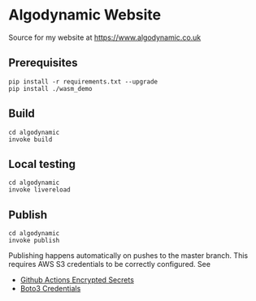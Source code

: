 # Algodynamic Website

Source for my website at https://www.algodynamic.co.uk

## Prerequisites

```
pip install -r requirements.txt --upgrade
pip install ./wasm_demo
```

## Build

```
cd algodynamic
invoke build
```

## Local testing

```
cd algodynamic
invoke livereload
```

## Publish

```
cd algodynamic
invoke publish
```

Publishing happens automatically on pushes to the master branch. This requires AWS S3 credentials to be correctly
configured. See 
 * [Github Actions Encrypted Secrets](https://docs.github.com/en/free-pro-team@latest/actions/reference/encrypted-secrets)
 * [Boto3 Credentials](https://boto3.amazonaws.com/v1/documentation/api/latest/guide/credentials.html)

